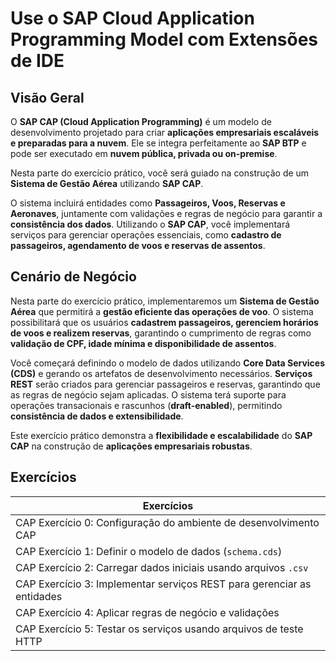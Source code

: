 # **Use o SAP Cloud Application Programming Model com Extensões de IDE**  

## **Visão Geral**  
O **SAP CAP (Cloud Application Programming)** é um modelo de desenvolvimento projetado para criar **aplicações empresariais escaláveis e preparadas para a nuvem**. Ele se integra perfeitamente ao **SAP BTP** e pode ser executado em **nuvem pública, privada ou on-premise**.  

Nesta parte do exercício prático, você será guiado na construção de um **Sistema de Gestão Aérea** utilizando **SAP CAP**.  

O sistema incluirá entidades como **Passageiros, Voos, Reservas e Aeronaves**, juntamente com validações e regras de negócio para garantir a **consistência dos dados**. Utilizando o **SAP CAP**, você implementará serviços para gerenciar operações essenciais, como **cadastro de passageiros, agendamento de voos e reservas de assentos**.  

## **Cenário de Negócio**  
Nesta parte do exercício prático, implementaremos um **Sistema de Gestão Aérea** que permitirá a **gestão eficiente das operações de voo**. O sistema possibilitará que os usuários **cadastrem passageiros, gerenciem horários de voos e realizem reservas**, garantindo o cumprimento de regras como **validação de CPF, idade mínima e disponibilidade de assentos**.  

Você começará definindo o modelo de dados utilizando **Core Data Services (CDS)** e gerando os artefatos de desenvolvimento necessários. **Serviços REST** serão criados para gerenciar passageiros e reservas, garantindo que as regras de negócio sejam aplicadas. O sistema terá suporte para operações transacionais e rascunhos (**draft-enabled**), permitindo **consistência de dados e extensibilidade**.  

Este exercício prático demonstra a **flexibilidade e escalabilidade** do **SAP CAP** na construção de **aplicações empresariais robustas**.  

## **Exercícios**  

| Exercícios |
|-----------|
| CAP Exercício 0: Configuração do ambiente de desenvolvimento CAP |
| CAP Exercício 1: Definir o modelo de dados (`schema.cds`) |
| CAP Exercício 2: Carregar dados iniciais usando arquivos `.csv` |
| CAP Exercício 3: Implementar serviços REST para gerenciar as entidades |
| CAP Exercício 4: Aplicar regras de negócio e validações |
| CAP Exercício 5: Testar os serviços usando arquivos de teste HTTP |  
